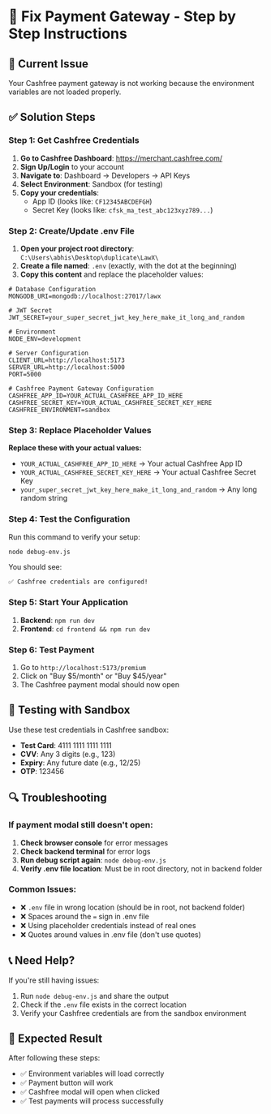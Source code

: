 # 🔧 Fix Payment Gateway - Step by Step Instructions

## 🚨 Current Issue
Your Cashfree payment gateway is not working because the environment variables are not loaded properly.

## ✅ Solution Steps

### Step 1: Get Cashfree Credentials

1. **Go to Cashfree Dashboard**: https://merchant.cashfree.com/
2. **Sign Up/Login** to your account
3. **Navigate to**: Dashboard → Developers → API Keys
4. **Select Environment**: Sandbox (for testing)
5. **Copy your credentials**:
   - App ID (looks like: `CF12345ABCDEFGH`)
   - Secret Key (looks like: `cfsk_ma_test_abc123xyz789...`)

### Step 2: Create/Update .env File

1. **Open your project root directory**: `C:\Users\abhis\Desktop\duplicate\LawX\`
2. **Create a file named**: `.env` (exactly, with the dot at the beginning)
3. **Copy this content** and replace the placeholder values:

```env
# Database Configuration
MONGODB_URI=mongodb://localhost:27017/lawx

# JWT Secret
JWT_SECRET=your_super_secret_jwt_key_here_make_it_long_and_random

# Environment
NODE_ENV=development

# Server Configuration
CLIENT_URL=http://localhost:5173
SERVER_URL=http://localhost:5000
PORT=5000

# Cashfree Payment Gateway Configuration
CASHFREE_APP_ID=YOUR_ACTUAL_CASHFREE_APP_ID_HERE
CASHFREE_SECRET_KEY=YOUR_ACTUAL_CASHFREE_SECRET_KEY_HERE
CASHFREE_ENVIRONMENT=sandbox
```

### Step 3: Replace Placeholder Values

**Replace these with your actual values:**
- `YOUR_ACTUAL_CASHFREE_APP_ID_HERE` → Your actual Cashfree App ID
- `YOUR_ACTUAL_CASHFREE_SECRET_KEY_HERE` → Your actual Cashfree Secret Key
- `your_super_secret_jwt_key_here_make_it_long_and_random` → Any long random string

### Step 4: Test the Configuration

Run this command to verify your setup:
```bash
node debug-env.js
```

You should see:
```
✅ Cashfree credentials are configured!
```

### Step 5: Start Your Application

1. **Backend**: `npm run dev`
2. **Frontend**: `cd frontend && npm run dev`

### Step 6: Test Payment

1. Go to `http://localhost:5173/premium`
2. Click on "Buy $5/month" or "Buy $45/year"
3. The Cashfree payment modal should now open

## 🧪 Testing with Sandbox

Use these test credentials in Cashfree sandbox:

- **Test Card**: 4111 1111 1111 1111
- **CVV**: Any 3 digits (e.g., 123)
- **Expiry**: Any future date (e.g., 12/25)
- **OTP**: 123456

## 🔍 Troubleshooting

### If payment modal still doesn't open:

1. **Check browser console** for error messages
2. **Check backend terminal** for error logs
3. **Run debug script again**: `node debug-env.js`
4. **Verify .env file location**: Must be in root directory, not in backend folder

### Common Issues:

- ❌ `.env` file in wrong location (should be in root, not backend folder)
- ❌ Spaces around the `=` sign in .env file
- ❌ Using placeholder credentials instead of real ones
- ❌ Quotes around values in .env file (don't use quotes)

## 📞 Need Help?

If you're still having issues:

1. Run `node debug-env.js` and share the output
2. Check if the `.env` file exists in the correct location
3. Verify your Cashfree credentials are from the sandbox environment

## 🎯 Expected Result

After following these steps:
- ✅ Environment variables will load correctly
- ✅ Payment button will work
- ✅ Cashfree modal will open when clicked
- ✅ Test payments will process successfully 